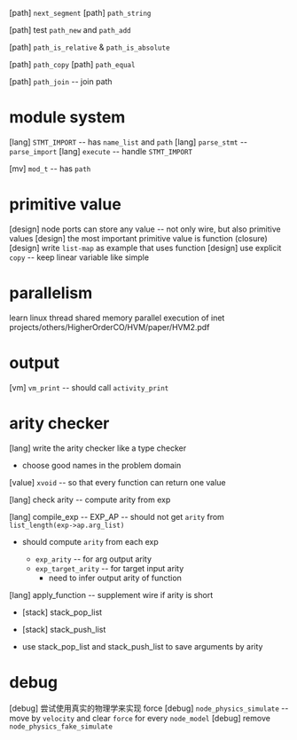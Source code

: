 [path] `next_segment`
[path] `path_string`

[path] test `path_new` and `path_add`

[path] `path_is_relative` & `path_is_absolute`

[path] `path_copy`
[path] `path_equal`

[path] `path_join` -- join path

# module system

[lang] `STMT_IMPORT` -- has `name_list` and `path`
[lang] `parse_stmt` -- `parse_import`
[lang] `execute` -- handle `STMT_IMPORT`

[mv] `mod_t` -- has `path`

# primitive value

[design] node ports can store any value -- not only wire, but also primitive values
[design] the most important primitive value is function (closure)
[design] write `list-map` as example that uses function
[design] use explicit `copy` -- keep linear variable like simple

# parallelism

learn linux thread
shared memory parallel execution of inet
projects/others/HigherOrderCO/HVM/paper/HVM2.pdf

# output

[vm] `vm_print` -- should call `activity_print`

# arity checker

[lang] write the arity checker like a type checker

- choose good names in the problem domain

[value] `xvoid` -- so that every function can return one value

[lang] check arity -- compute arity from exp

[lang] compile_exp -- EXP_AP -- should not get `arity` from `list_length(exp->ap.arg_list)`

- should compute `arity` from each exp

  - `exp_arity` -- for arg output arity
  - `exp_target_arity` -- for target input arity
    - need to infer output arity of function

[lang] apply_function -- supplement wire if arity is short

- [stack] stack_pop_list
- [stack] stack_push_list

- use stack_pop_list and stack_push_list to save arguments by arity

# debug

[debug] 尝试使用真实的物理学来实现 force
[debug] `node_physics_simulate` -- move by `velocity` and clear `force` for every `node_model`
[debug] remove `node_physics_fake_simulate`
